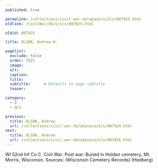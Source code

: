 ```yaml
---
published: true

permalink: /collections/civil-war-database/o/ols/007925.html
oldlink: /CivilWar/db/o/ols/007925.html

oldid: 007925

title: OLSON, Andrew W.

pagelist:
  exclude: false
  order: 7925
  image: 
  alt:
  caption:
  title:
  subtitle:      # Defaults to page subtitle
  teaser:

category: 
  - O 
  - OLS

previous:
  title: OLSON, Andrew
  url: /collections/civil-war-database/o/ols/007924.html  
next:
  title: OLSON, Andrew
  url: /collections/civil-war-database/o/ols/007926.html   
---
```

WI 52nd Inf Co C. Civil War: Post war: Buried in Holden cemetery, Mt. Morris, Wisconsin. Sources: (Wisconsin Cemetery Records) (Hedberg)
